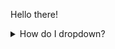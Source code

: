 Hello there!
<details>
<summary>How do I dropdown?</summary>
<br>
This is how you dropdown.
</details>
